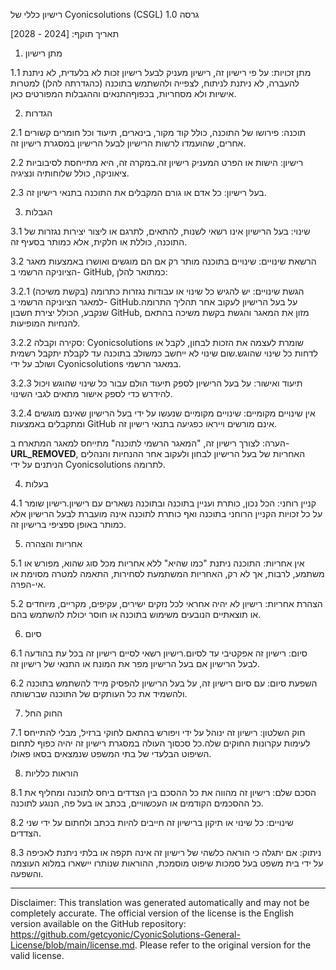רישיון כללי של Cyonicsolutions (CSGL)
גרסה 1.0

תאריך תוקף: [2024 - 2028]

1. מתן רישיון

1.1 מתן זכויות: על פי רישיון זה, רישיון מעניק לבעל רישיון זכות לא בלעדית, לא ניתנת להעברה, לא ניתנת לניתוח, לצפייה ולהשתמש בתוכנה (כהגדרתה להלן) למטרות אישיות ולא מסחריות, בכפוףהתנאים וההגבלות המפורטים כאן.

2. הגדרות

2.1 תוכנה: פירושו של התוכנה, כולל קוד מקור, בינארים, תיעוד וכל חומרים קשורים אחרים, שהועמדו לרשות הרישיון לבעל הרישיון במסגרת רישיון זה.

2.2 רישיון: הישות או הפרט המעניק רישיון זה.במקרה זה, היא מתייחסת לסיבוביות ציאוניקה, כולל שלוחותיה ונציגיה.

2.3 בעל רישיון: כל אדם או גורם המקבלים את התוכנה בתנאי רישיון זה.

3. הגבלות

3.1 שינוי: בעל הרישיון אינו רשאי לשנות, להתאים, לתרגם או ליצור יצירות נגזרות של התוכנה, כוללת או חלקית, אלא כמותר בסעיף זה.

3.2 הרשאת שינויים: שינויים בתוכנה מותר רק אם הם מוגשים ואושרו באמצעות מאגר הציוניקה הרשמי ב- GitHub, כמתואר להלן:

3.2.1 הגשת שינויים: יש להגיש כל שינוי או עבודות נגזרות כתרומה (בקשת משיכה) למאגר הציוניקה הרשמי ב- GitHub.על בעל הרישיון לעקוב אחר תהליך התרומה שנקבע, הכולל יצירת חשבון GitHub, מזון את המאגר והגשת בקשת משיכה בהתאם להנחיות המופיעות.

3.2.2 סקירה וקבלה: Cyonicsolutions שומרת לעצמה את הזכות לבחון, לקבל או לדחות כל שינוי שהוגש.שום שינוי לא ייחשב כמשולב בתוכנה עד לקבלת יתקבל רשמית ושולב על ידי Cyonicsolutions במאגר הרשמי.

3.2.3 תיעוד ואישור: על בעל הרישיון לספק תיעוד הולם עבור כל שינוי שהוגש ויכול להידרש כדי לספק אישור מתאים לגבי השינוי.

3.2.4 אין שינויים מקומיים: שינויים מקומיים שנעשו על ידי בעל הרישיון שאינם מוגשים ומתקבלים באמצעות GitHub אינם מורשים וייראו כפגיעה בתנאי רישיון זה.

הערה: לצורך רישיון זה, "המאגר הרשמי לתוכנה" מתייחס למאגר המתארח ב- __URL_REMOVED__, האחריות של בעל הרישיון לבחון ולעקוב אחר ההנחיות והנהלים הניתנים על ידי Cyonicsolutions לתרומה.

4. בעלות

4.1 קניין רוחני: הכל נכון, כותרת ועניין בתוכנה ובתוכנה נשארים עם רישיון.רישיון שומר על כל זכויות הקניין הרוחני בתוכנה ואף כותרת לתוכנה אינה מועברת לבעל הרישיון אלא כמותר באופן ספציפי ברישיון זה.

5. אחריות והצהרה

5.1 אין אחריות: התוכנה ניתנת "כמו שהיא" ללא אחריות מכל סוג שהוא, מפורש או משתמע, לרבות, אך לא רק, האחריות המשתמעת לסחירות, התאמה למטרה מסוימת או אי-הפרה.

5.2 הצהרת אחריות: רישיון לא יהיה אחראי לכל נזקים ישירים, עקיפים, מקריים, מיוחדים או תוצאתיים הנובעים משימוש בתוכנה או חוסר יכולת להשתמש בהם.

6. סיום

6.1 סיום: רישיון זה אפקטיבי עד לסיום.רישיון רשאי לסיים רישיון זה בכל עת בהודעה לבעל הרישיון אם בעל הרישיון מפר את המונח או התנאי של רישיון זה.

6.2 השפעת סיום: עם סיום רישיון זה, על בעל הרישיון להפסיק מייד להשתמש בתוכנה ולהשמיד את כל העותקים של התוכנה שברשותה.

7. החוק החל

7.1 חוק השלטון: רישיון זה ינוהל על ידי ויפורש בהתאם לחוקי ברזיל, מבלי להתייחס לעימות עקרונות החוקים שלה.כל סכסוך העולה במסגרת רישיון זה יהיה כפוף לתחום השיפוט הבלעדי של בתי המשפט שנמצאים בסאו פאולו.

8. הוראות כלליות

8.1 הסכם שלם: רישיון זה מהווה את כל ההסכם בין הצדדים ביחס לתוכנה ומחליף את כל ההסכמים הקודמים או העכשוויים, בכתב או בעל פה, הנוגע לתוכנה.

8.2 שינויים: כל שינוי או תיקון ברישיון זה חייבים להיות בכתב ולחתום על ידי שני הצדדים.

8.3 ניתוק: אם יתגלה כי הוראה כלשהי של רישיון זה אינה תקפה או בלתי ניתנת לאכיפה על ידי בית משפט בעל סמכות שיפוט מוסמכת, ההוראות שנותרו יישארו במלוא העוצמה והשפעה.

---
Disclaimer: This translation was generated automatically and may not be completely accurate. The official version of the license is the English version available on the GitHub repository: https://github.com/getcyonic/CyonicSolutions-General-License/blob/main/license.md. Please refer to the original version for the valid license.